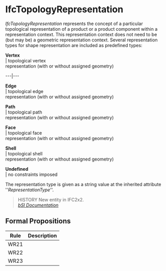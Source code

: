 IfcTopologyRepresentation
=========================
_IfcTopologyRepresentation_ represents the concept of a particular topological
representation of a product or a product component within a representation
context. This representation context does not need to be (but may be) a
geometric representation context. Several representation types for shape
representation are included as predefined types:  
  
  
  
  
**Vertex**  
| topological vertex  
representation (with or without assigned geometry)  
  
---|---  
  
  
**Edge**  
| topological edge  
representation (with or without assigned geometry)  
  
  
  
**Path**  
| topological path  
representation (with or without assigned geometry)  
  
  
  
**Face**  
| topological face  
representation (with or without assigned geometry)  
  
  
  
**Shell**  
| topological shell  
representation (with or without assigned geometry)  
  
  
  
**Undefined**  
| no constraints imposed  
  
  
  
  
  
The representation type is given as a string value at the inherited attribute
''_RepresentationType_''.  
  
> HISTORY  New entity in IFC2x2.  
[ _bSI
Documentation_](https://standards.buildingsmart.org/IFC/DEV/IFC4_2/FINAL/HTML/schema/ifcrepresentationresource/lexical/ifctopologyrepresentation.htm)


Formal Propositions
-------------------
| Rule   | Description   |
|--------|---------------|
| WR21   |               |
| WR22   |               |
| WR23   |               |

